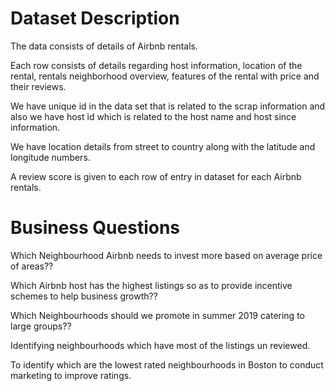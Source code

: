 # Dataset Description

The data consists of details of Airbnb rentals.

Each row consists of details regarding host information, location of the rental, rentals neighborhood overview, features of the rental with price and their reviews.

We have unique id in the data set that is related to the scrap information and also we have host id which is related to the host name and host since information.

We have location details from street to country along with the latitude and longitude numbers.

A review score is given to each row of entry in dataset for each Airbnb rentals.

# Business Questions
Which Neighbourhood Airbnb needs to invest more based on average price of areas??

Which Airbnb host has the highest listings so as to provide incentive schemes to help business growth??

Which Neighbourhoods should we promote in summer 2019 catering to large groups??

Identifying neighbourhoods which have most of the listings un reviewed.

To identify which are the lowest rated neighbourhoods in Boston to conduct marketing to improve ratings.
